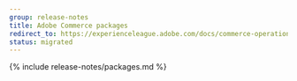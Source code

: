 ```yaml
---
group: release-notes
title: Adobe Commerce packages
redirect_to: https://experienceleague.adobe.com/docs/commerce-operations/release/packages/adobe-commerce.html
status: migrated
---
```


<!-- The 'packages' variable contains the 'packages' node of the '_data/codebase/v2_4/commerce/composer_lock.json' file
{% assign packages = site.data.codebase.v2_4.commerce.composer_lock.packages %} -->

<!-- The 'packages-dev' variable contains the 'packages-dev' node of the '_data/codebase/v2_4/commerce/composer_lock.json' file
{% assign packages-dev = site.data.codebase.v2_4.commerce.composer_lock.packages-dev %} -->

<!-- The 'product' variable contains data of the 'magento/product-enterprise-edition' package {% assign product = packages | where_exp: "package", "package.name == 'magento/product-enterprise-edition'" | first %} -->

<!-- The edition variable contains `ee` value from the _data/var.yml file
{% assign edition = site.data.var.ee %} -->

{% include release-notes/packages.md %}